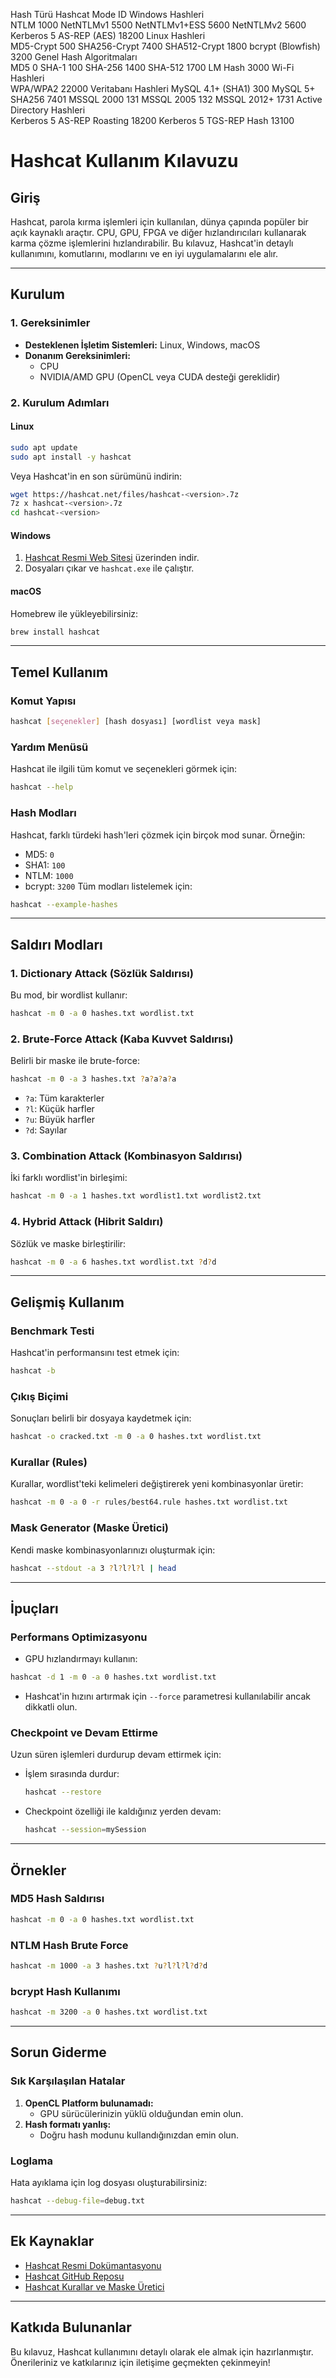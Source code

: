 Hash Türü	Hashcat Mode ID
Windows Hashleri	
NTLM	1000
NetNTLMv1	5500
NetNTLMv1+ESS	5600
NetNTLMv2	5600
Kerberos 5 AS-REP (AES)	18200
Linux Hashleri	
MD5-Crypt	500
SHA256-Crypt	7400
SHA512-Crypt	1800
bcrypt (Blowfish)	3200
Genel Hash Algoritmaları	
MD5	0
SHA-1	100
SHA-256	1400
SHA-512	1700
LM Hash	3000
Wi-Fi Hashleri	
WPA/WPA2	22000
Veritabanı Hashleri	
MySQL 4.1+ (SHA1)	300
MySQL 5+ SHA256	7401
MSSQL 2000	131
MSSQL 2005	132
MSSQL 2012+	1731
Active Directory Hashleri	
Kerberos 5 AS-REP Roasting	18200
Kerberos 5 TGS-REP Hash	13100


# Hashcat Kullanım Kılavuzu

## Giriş
Hashcat, parola kırma işlemleri için kullanılan, dünya çapında popüler bir açık kaynaklı araçtır. CPU, GPU, FPGA ve diğer hızlandırıcıları kullanarak karma çözme işlemlerini hızlandırabilir. Bu kılavuz, Hashcat'in detaylı kullanımını, komutlarını, modlarını ve en iyi uygulamalarını ele alır.

---

## Kurulum

### 1. Gereksinimler
- **Desteklenen İşletim Sistemleri:** Linux, Windows, macOS
- **Donanım Gereksinimleri:**
  - CPU
  - NVIDIA/AMD GPU (OpenCL veya CUDA desteği gereklidir)

### 2. Kurulum Adımları
#### Linux
```bash
sudo apt update
sudo apt install -y hashcat
```
Veya Hashcat'in en son sürümünü indirin:
```bash
wget https://hashcat.net/files/hashcat-<version>.7z
7z x hashcat-<version>.7z
cd hashcat-<version>
```

#### Windows
1. [Hashcat Resmi Web Sitesi](https://hashcat.net/hashcat/) üzerinden indir.
2. Dosyaları çıkar ve `hashcat.exe` ile çalıştır.

#### macOS
Homebrew ile yükleyebilirsiniz:
```bash
brew install hashcat
```

---

## Temel Kullanım

### Komut Yapısı
```bash
hashcat [seçenekler] [hash dosyası] [wordlist veya mask]
```

### Yardım Menüsü
Hashcat ile ilgili tüm komut ve seçenekleri görmek için:
```bash
hashcat --help
```

### Hash Modları
Hashcat, farklı türdeki hash'leri çözmek için birçok mod sunar. Örneğin:
- MD5: `0`
- SHA1: `100`
- NTLM: `1000`
- bcrypt: `3200`
Tüm modları listelemek için:
```bash
hashcat --example-hashes
```

---

## Saldırı Modları

### 1. **Dictionary Attack (Sözlük Saldırısı)**
Bu mod, bir wordlist kullanır:
```bash
hashcat -m 0 -a 0 hashes.txt wordlist.txt
```

### 2. **Brute-Force Attack (Kaba Kuvvet Saldırısı)**
Belirli bir maske ile brute-force:
```bash
hashcat -m 0 -a 3 hashes.txt ?a?a?a?a
```
- `?a`: Tüm karakterler
- `?l`: Küçük harfler
- `?u`: Büyük harfler
- `?d`: Sayılar

### 3. **Combination Attack (Kombinasyon Saldırısı)**
İki farklı wordlist'in birleşimi:
```bash
hashcat -m 0 -a 1 hashes.txt wordlist1.txt wordlist2.txt
```

### 4. **Hybrid Attack (Hibrit Saldırı)**
Sözlük ve maske birleştirilir:
```bash
hashcat -m 0 -a 6 hashes.txt wordlist.txt ?d?d
```

---

## Gelişmiş Kullanım

### Benchmark Testi
Hashcat'in performansını test etmek için:
```bash
hashcat -b
```

### Çıkış Biçimi
Sonuçları belirli bir dosyaya kaydetmek için:
```bash
hashcat -o cracked.txt -m 0 -a 0 hashes.txt wordlist.txt
```

### Kurallar (Rules)
Kurallar, wordlist'teki kelimeleri değiştirerek yeni kombinasyonlar üretir:
```bash
hashcat -m 0 -a 0 -r rules/best64.rule hashes.txt wordlist.txt
```

### Mask Generator (Maske Üretici)
Kendi maske kombinasyonlarınızı oluşturmak için:
```bash
hashcat --stdout -a 3 ?l?l?l?l | head
```

---

## İpuçları

### Performans Optimizasyonu
- GPU hızlandırmayı kullanın:
```bash
hashcat -d 1 -m 0 -a 0 hashes.txt wordlist.txt
```
- Hashcat'in hızını artırmak için `--force` parametresi kullanılabilir ancak dikkatli olun.

### Checkpoint ve Devam Ettirme
Uzun süren işlemleri durdurup devam ettirmek için:
- İşlem sırasında durdur:
  ```bash
  hashcat --restore
  ```
- Checkpoint özelliği ile kaldığınız yerden devam:
  ```bash
  hashcat --session=mySession
  ```

---

## Örnekler

### MD5 Hash Saldırısı
```bash
hashcat -m 0 -a 0 hashes.txt wordlist.txt
```

### NTLM Hash Brute Force
```bash
hashcat -m 1000 -a 3 hashes.txt ?u?l?l?l?d?d
```

### bcrypt Hash Kullanımı
```bash
hashcat -m 3200 -a 0 hashes.txt wordlist.txt
```

---

## Sorun Giderme

### Sık Karşılaşılan Hatalar
1. **OpenCL Platform bulunamadı:**
   - GPU sürücülerinizin yüklü olduğundan emin olun.
2. **Hash formatı yanlış:**
   - Doğru hash modunu kullandığınızdan emin olun.

### Loglama
Hata ayıklama için log dosyası oluşturabilirsiniz:
```bash
hashcat --debug-file=debug.txt
```

---

## Ek Kaynaklar
- [Hashcat Resmi Dokümantasyonu](https://hashcat.net/wiki/)
- [Hashcat GitHub Reposu](https://github.com/hashcat/hashcat)
- [Hashcat Kurallar ve Maske Üretici](https://hashcat.net/wiki/doku.php?id=rule_based_attack)

---

## Katkıda Bulunanlar
Bu kılavuz, Hashcat kullanımını detaylı olarak ele almak için hazırlanmıştır. Önerileriniz ve katkılarınız için iletişime geçmekten çekinmeyin!
